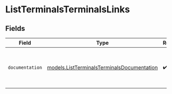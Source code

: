 # ListTerminalsTerminalsLinks


## Fields

| Field                                                                                          | Type                                                                                           | Required                                                                                       | Description                                                                                    |
| ---------------------------------------------------------------------------------------------- | ---------------------------------------------------------------------------------------------- | ---------------------------------------------------------------------------------------------- | ---------------------------------------------------------------------------------------------- |
| `documentation`                                                                                | [models.ListTerminalsTerminalsDocumentation](../models/listterminalsterminalsdocumentation.md) | :heavy_check_mark:                                                                             | The URL to the generic Mollie API error handling guide.                                        |